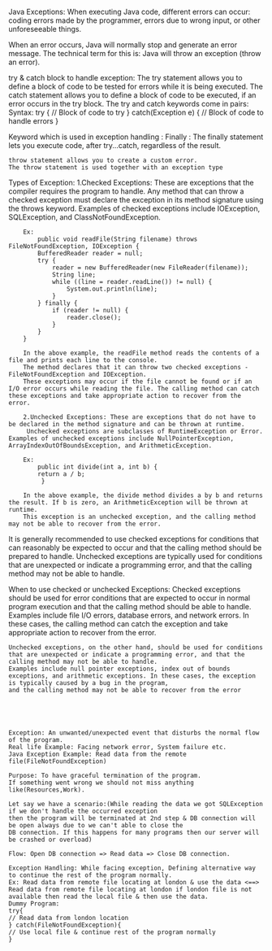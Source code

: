 
Java Exceptions: When executing Java code, different errors can occur: coding errors made by the programmer,
errors due to wrong input, or other unforeseeable things.

When an error occurs, Java will normally stop and generate an error message.
The technical term for this is: Java will throw an exception (throw an error).

try & catch block to handle exception:
The try statement allows you to define a block of code to be tested for errors while it is being executed.
The catch statement allows you to define a block of code to be executed, if an error occurs in the try block.
The try and catch keywords come in pairs:
Syntax:
try {
//  Block of code to try
}
catch(Exception e) {
//  Block of code to handle errors
}


Keyword which is used in exception handling :
Finally : The finally statement lets you execute code, after try...catch, regardless of the result.

    throw statement allows you to create a custom error.
    The throw statement is used together with an exception type

Types of Exception:
1.Checked Exceptions: These are exceptions that the compiler requires the program to handle. Any method that can throw a checked exception
must declare the exception in its method signature using the throws keyword. Examples of checked exceptions include IOException, SQLException, and ClassNotFoundException.

        Ex: 
            public void readFile(String filename) throws FileNotFoundException, IOException {
            BufferedReader reader = null;
            try {
                reader = new BufferedReader(new FileReader(filename));
                String line;
                while ((line = reader.readLine()) != null) {
                    System.out.println(line);
                }
            } finally {
                if (reader != null) {
                    reader.close();
                }
            }
        }

        In the above example, the readFile method reads the contents of a file and prints each line to the console.
        The method declares that it can throw two checked exceptions - FileNotFoundException and IOException. 
        These exceptions may occur if the file cannot be found or if an I/O error occurs while reading the file. The calling method can catch these exceptions and take appropriate action to recover from the error.

        2.Unchecked Exceptions: These are exceptions that do not have to be declared in the method signature and can be thrown at runtime.
         Unchecked exceptions are subclasses of RuntimeException or Error. Examples of unchecked exceptions include NullPointerException, ArrayIndexOutOfBoundsException, and ArithmeticException.

        Ex: 
            public int divide(int a, int b) {
            return a / b;
             }

        In the above example, the divide method divides a by b and returns the result. If b is zero, an ArithmeticException will be thrown at runtime.
        This exception is an unchecked exception, and the calling method may not be able to recover from the error.


It is generally recommended to use checked exceptions for conditions that can reasonably be expected to occur and that the
calling method should be prepared to handle. Unchecked exceptions are typically used for conditions that are unexpected or
indicate a programming error, and that the calling method may not be able to handle.

When to use checked or unchecked Exceptions:
Checked exceptions should be used for error conditions that are expected to occur in normal program execution and that the calling method should be able to handle.
Examples include file I/O errors, database errors, and network errors. In these cases, the calling method can catch the exception and take appropriate action to recover from the error.

    Unchecked exceptions, on the other hand, should be used for conditions that are unexpected or indicate a programming error, and that the calling method may not be able to handle.
    Examples include null pointer exceptions, index out of bounds exceptions, and arithmetic exceptions. In these cases, the exception is typically caused by a bug in the program,
    and the calling method may not be able to recover from the error





    Exception: An unwanted/unexpected event that disturbs the normal flow of the program.
    Real life Example: Facing network error, System failure etc.
    Java Exception Example: Read data from the remote file(FileNotFoundException)
    
    Purpose: To have graceful termination of the program.
    If something went wrong we should not miss anything like(Resources,Work).
    
    Let say we have a scenario:(While reading the data we got SQLException if we don't handle the occurred exception
    then the program will be terminated at 2nd step & DB connection will be open always due to we can't able to close the
    DB connection. If this happens for many programs then our server will be crashed or overload)
    
    Flow: Open DB connection => Read data => Close DB connection.
    
    Exception Handling: While facing exception, Defining alternative way to continue the rest of the program normally.
    Ex: Read data from remote file locating at london & use the data <==> Read data from remote file locating at london if london file is not available then read the local file & then use the data.  
    Dummy Program:
    try{
    // Read data from london location
    } catch(FileNotFoundException){
    // Use local file & continue rest of the program normally
    }
  